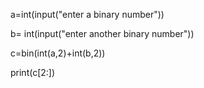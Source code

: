 a=int(input("enter a binary number"))

b= int(input("enter another binary number"))

c=bin(int(a,2)+int(b,2))

print(c[2:])

